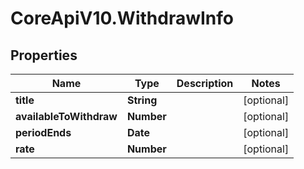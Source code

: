 # CoreApiV10.WithdrawInfo

## Properties
Name | Type | Description | Notes
------------ | ------------- | ------------- | -------------
**title** | **String** |  | [optional] 
**availableToWithdraw** | **Number** |  | [optional] 
**periodEnds** | **Date** |  | [optional] 
**rate** | **Number** |  | [optional] 


